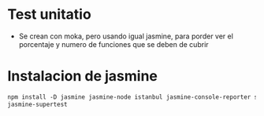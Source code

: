# Test unitatio

- Se crean con moka, pero usando igual jasmine, para porder ver el porcentaje y numero de
  funciones que se deben de cubrir

# Instalacion de jasmine

```html
npm install -D jasmine jasmine-node istanbul jasmine-console-reporter supertest
jasmine-supertest
```
